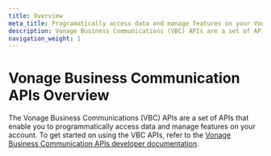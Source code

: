 ```yaml
---
title: Overview
meta_title: Programatically access data and manage features on your Vonage Business Communications (VBC) account. 
description: Vonage Business Communications (VBC) APIs are a set of APIs that enable you to programmatically access data and manage features on your account.
navigation_weight: 1
---
```


# Vonage Business Communication APIs Overview

The Vonage Business Communications (VBC) APIs are a set of APIs that enable you to programmatically access data and manage features on your account. To get started on using the VBC APIs, refer to the [Vonage Business Communication APIs developer documentation](https://vbcdeveloper.vonage.com/).

